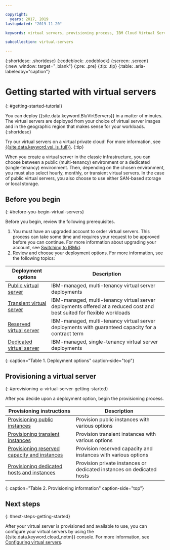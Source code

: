 ```yaml
---

copyright:
  years: 2017, 2019
lastupdated: "2019-11-20"

keywords: virtual servers, provisioning process, IBM Cloud Virtual Servers

subcollection: virtual-servers

---
```


{:shortdesc: .shortdesc}
{:codeblock: .codeblock}
{:screen: .screen}
{:new_window: target="_blank"}
{:pre: .pre}
{:tip: .tip}
{:table: .aria-labeledby="caption"}

# Getting started with virtual servers
{: #getting-started-tutorial}

You can deploy {{site.data.keyword.BluVirtServers}} in a matter of minutes. The virtual servers are deployed from your choice of virtual server images and in the geographic region that makes sense for your workloads.
{:shortdesc}

Try our virtual servers on a virtual private cloud! For more information, see [{{site.data.keyword.vsi_is_full}}](/docs/vpc-on-classic-vsi?topic=vpc-on-classic-vsi-getting-started).
{:tip}

When you create a virtual server in the classic infrastructure, you can choose between a public (multi-tenancy) environment or a dedicated (single-tenancy) environment. Then, depending on the chosen environment, you must also select hourly, monthly, or transient virtual servers. In the case of public virtual servers, you also choose to use either SAN-based storage or local storage.

## Before you begin
{: #before-you-begin-virtual-servers}

Before you begin, review the following prerequisites.

  1. You must have an upgraded account to order virtual servers. This process can take some time and requires your request to be approved before you can continue. For more information about upgrading your account, see [Switching to IBMid](/docs/account?topic=account-unifyingaccounts#unifyingaccounts).
  2. Review and choose your deployment options. For more information, see the following topics:

|              Deployment options                           |  Description                                        |
| --------------------------------------------------------- | --------------------------------------------------- |
|[Public virtual server](/docs/vsi?topic=virtual-servers-about-public-virtual-servers)            | IBM-managed, multi-tenancy virtual server deployments|
|[Transient virtual server](/docs/vsi?topic=virtual-servers-about-vs-transient)| IBM-managed, multi-tenancy virtual server deployments offered at a reduced cost and best suited for flexible workloads |
|[Reserved virtual server](/docs/vsi?topic=virtual-servers-about-reserved-virtual-servers)  | IBM-managed, multi-tenancy virtual server deployments with guaranteed capacity for a contract term |
|[Dedicated virtual server](/docs/vsi?topic=virtual-servers-dedicated-virtual-servers)      | IBM-managed, single-tenancy virtual server deployments            |
{: caption="Table 1. Deployment options" caption-side="top"}   

## Provisioning a virtual server
{: #provisioning-a-virtual-server-getting-started}

After you decide upon a deployment option, begin the provisioning process.

|              Provisioning instructions                                         |  Description                                            |
| -------------------------------------------------------------------------- | ------------------------------------------------------- |
|[Provisioning public instances](/docs/vsi?topic=virtual-servers-ordering-vs-public)                | Provision public instances with various options             |
|[Provisioning transient instances](/docs/vsi?topic=virtual-servers-ordering-vs-transient)                | Provision transient instances with various options            |
|[Provisioning reserved capacity and instances](/docs/vsi?topic=virtual-servers-provisioning-reserved-capacity-and-instances)            | Provision reserved capacity and instances with various options |
|[Provisioning dedicated hosts and instances](/docs/vsi?topic=virtual-servers-ordering-vs-dedicated)| Provision private instances or dedicated instances on dedicated hosts|
{: caption="Table 2. Provisioning information" caption-side="top"}

## Next steps
{: #next-steps-getting-started}

After your virtual server is provisioned and available to use, you can configure your virtual servers by using the
{{site.data.keyword.cloud_notm}} console. For more information, see [Configuring virtual servers](/docs/vsi?topic=virtual-servers-configuring-virtual-servers).
